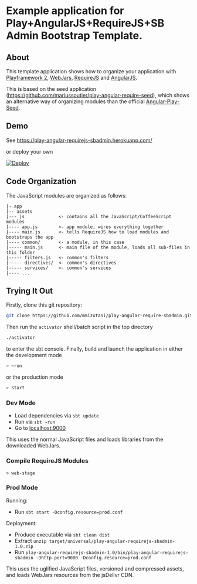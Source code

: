 # Example application for Play+AngularJS+RequireJS+SB Admin Bootstrap Template.

## About

This template application shows how to organize your application with
[Playframework 2](http://www.playframework.com), [WebJars](http://www.webjars.org),
[RequireJS](http://www.requirejs.org) and [AngularJS](http://www.angularjs.org).

This is based on the seed application (https://github.com/mariussoutier/play-angular-require-seed), which shows an alternative way of organizing modules than the official
[Angular-Play-Seed](https://github.com/typesafehub/angular-seed-play).

## Demo
See https://play-angular-requirejs-sbadmin.herokuapp.com/

or deploy your own

[![Deploy](https://www.herokucdn.com/deploy/button.png)](https://heroku.com/deploy)

## Code Organization

The JavaScript modules are organized as follows:

    |- app
    |-- assets
    |--- js             <- contains all the JavaScript/CoffeeScript modules
    |---- app.js        <- app module, wires everything together
    |---- main.js       <- tells RequireJS how to load modules and bootstraps the app
    |---- common/       <- a module, in this case
    |----- main.js      <- main file of the module, loads all sub-files in this folder
    |----- filters.js   <- common's filters
    |----- directives/  <- common's directives
    |----- services/    <- common's services
    |---- ...


## Trying It Out

Firstly, clone this git repository:
```bash
git clone https://github.com/mmizutani/play-angular-require-sbadmin.git
```
Then run the `activator` shell/batch script in the top directory
```bash
./activator
```
to enter the sbt console.
Finally, build and launch the application in either the development mode
```bash
> ~run
```
or the production mode
```bash
> start
```

### Dev Mode

* Load dependencies via `sbt update`
* Run via `sbt ~run`
* Go to [localhost:9000](http://localhost:9000)

This uses the normal JavaScript files and loads libraries from the downloaded WebJars.

### Compile RequireJS Modules
```
> web-stage
```

### Prod Mode

Running:

* Run `sbt start -Dconfig.resource=prod.conf`

Deployment:

* Produce executable via `sbt clean dist`
* Extract `unzip target/universal/play-angular-requirejs-sbadmin-1.0.zip`
* Run `play-angular-requirejs-sbadmin-1.0/bin/play-angular-requirejs-sbadmin -Dhttp.port=9000 -Dconfig.resource=prod.conf`


This uses the uglified JavaScript files, versioned and compressed assets, and loads WebJars resources from the jsDelivr CDN.

